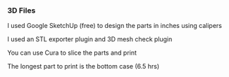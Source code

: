 ### 3D Files

I used Google SketchUp (free) to design the parts in inches using calipers

I used an STL exporter plugin and 3D mesh check plugin

You can use Cura to slice the parts and print

The longest part to print is the bottom case (6.5 hrs)
